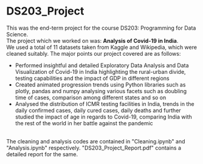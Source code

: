 # DS203_Project

This was the end-term project for the course DS203: Programming for Data Science. <br>
The project which we worked on was: **Analysis of Covid-19 in India**. <br>
We used a total of 11 datasets taken from Kaggle and Wikipedia, which were cleaned suitably. The major points our project covered
are as follows:
* Performed insightful and detailed Exploratory Data Analysis and Data Visualization of Covid-19 
in India highlighting the rural-urban divide, testing capabilities and the impact of GDP in different regions
* Created animated progression trends using Python libraries such as plotly, pandas and numpy
analysing various facets such as doubling time of cases, comparison among different states and so on
* Analysed the distribution of ICMR testing facilities in India, trends in the daily confirmed
cases, daily cured cases, daily deaths and further studied the impact of age in regards to Covid-19, comparing
India with the rest of the world in her battle against the pandemic 

<br>
The cleaning and analysis codes are contained in "Cleaning.ipynb" and "Analysis.ipynb" respectively.
"DS203_Project_Report.pdf" contains a detailed report for the same.

